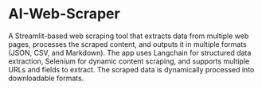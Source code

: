 # AI-Web-Scraper

A Streamlit-based web scraping tool that extracts data from multiple web pages, processes the scraped content, and outputs it in multiple formats (JSON, CSV, and Markdown). The app uses Langchain for structured data extraction, Selenium for dynamic content scraping, and supports multiple URLs and fields to extract. The scraped data is dynamically processed into downloadable formats.
